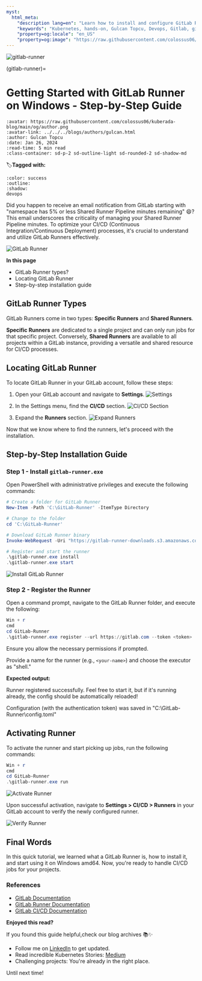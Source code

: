```yaml
---
myst:
  html_meta:
    "description lang=en": "Learn how to install and configure GitLab Runner on Windows for seamless CI/CD workflows. Follow our comprehensive guide with practical examples"
    "keywords": "Kubernetes, hands-on, Gulcan Topcu, Devops, Gitlab, gitlab runner, cicd"
    "property=og:locale": "en_US"
    "property=og:image": "https://raw.githubusercontent.com/colossus06/kuberada-blog/main/og/gitlab-runner.png"
---
```


<img src="https://raw.githubusercontent.com/colossus06/kuberada-blog/main/og/gitlab-runner.png" alt="gitlab-runner" class="bg-primary">

(gitlab-runner)=
# Getting Started with GitLab Runner on Windows - Step-by-Step Guide

```{article-info}
:avatar: https://raw.githubusercontent.com/colossus06/kuberada-blog/main/og/author.png
:avatar-link: ../../../blogs/authors/gulcan.html
:author: Gulcan Topcu
:date: Jan 26, 2024
:read-time: 5 min read
:class-container: sd-p-2 sd-outline-light sd-rounded-2 sd-shadow-md
```

🏷️**Tagged with:**

```{button-link} ../../../blogs/tag/devops.html
:color: success
:outline:
:shadow:
devops
```

Did you happen to receive an email notification from GitLab starting with "namespace has 5% or less Shared Runner Pipeline minutes remaining" 😄? This email underscores the criticality of managing your Shared Runner Pipeline minutes. To optimize your CI/CD (Continuous Integration/Continuous Deployment) processes, it's crucial to understand and utilize GitLab Runners effectively.

![GitLab Runner](assets/20240128134811.png)

**In this page**

- GitLab Runner types?
- Locating GitLab Runner
- Step-by-step installation guide

## GitLab Runner Types

GitLab Runners come in two types: **Specific Runners** and **Shared Runners**.

**Specific Runners** are dedicated to a single project and can only run jobs for that specific project. Conversely, **Shared Runners** are available to all projects within a GitLab instance, providing a versatile and shared resource for CI/CD processes.

## Locating GitLab Runner

To locate GitLab Runner in your GitLab account, follow these steps:

1. Open your GitLab account and navigate to **Settings**.
   ![Settings](assets/20240122170945.png)

2. In the Settings menu, find the **CI/CD** section.
   ![CI/CD Section](assets/20240122171005.png)

3. Expand the **Runners** section.
   ![Expand Runners](assets/20240122171030.png)

Now that we know where to find the runners, let's proceed with the installation.

## Step-by-Step Installation Guide

### Step 1 - Install `gitlab-runner.exe`

Open PowerShell with administrative privileges and execute the following commands:

```powershell
# Create a folder for GitLab Runner
New-Item -Path 'C:\GitLab-Runner' -ItemType Directory

# Change to the folder
cd 'C:\GitLab-Runner'

# Download GitLab Runner binary
Invoke-WebRequest -Uri "https://gitlab-runner-downloads.s3.amazonaws.com/latest/binaries/gitlab-runner-windows-amd64.exe" -OutFile "gitlab-runner.exe"

# Register and start the runner
.\gitlab-runner.exe install
.\gitlab-runner.exe start
```

![Install GitLab Runner](assets/20240122165452.png)

### Step 2 - Register the Runner

Open a command prompt, navigate to the GitLab Runner folder, and execute the following:

```powershell
Win + r
cmd
cd GitLab-Runner
.\gitlab-runner.exe register --url https://gitlab.com --token <token>
```

Ensure you allow the necessary permissions if prompted.

Provide a name for the runner (e.g., `<your-name>`) and choose the executor as "shell."

**Expected output:**

Runner registered successfully. Feel free to start it, but if it's running already, the config should be automatically reloaded!

Configuration (with the authentication token) was saved in "C:\\GitLab-Runner\\config.toml"


## Activating Runner

To activate the runner and start picking up jobs, run the following commands:

```powershell
Win + r
cmd
cd GitLab-Runner
.\gitlab-runner.exe run
```

![Activate Runner](assets/20240122170900.png)

Upon successful activation, navigate to **Settings > CI/CD > Runners** in your GitLab account to verify the newly configured runner.

![Verify Runner](assets/20240122171148.png)


## Final Words

In this quick tutorial, we learned what a GitLab Runner is, how to install it, and start using it on Windows amd64. Now, you're ready to handle CI/CD jobs for your projects.

### References

- [GitLab Documentation](https://docs.gitlab.com/)
- [GitLab Runner Documentation](https://docs.gitlab.com/runner/)
- [GitLab CI/CD Documentation](https://docs.gitlab.com/ee/ci/)


**Enjoyed this read?**

If you found this guide helpful,check our blog archives 📚✨

- Follow me on [LinkedIn](https://www.linkedin.com) to get updated.
- Read incredible Kubernetes Stories: [Medium](https://medium.com/@gulcantopcu)
- Challenging projects: You're already in the right place.

Until next time!
